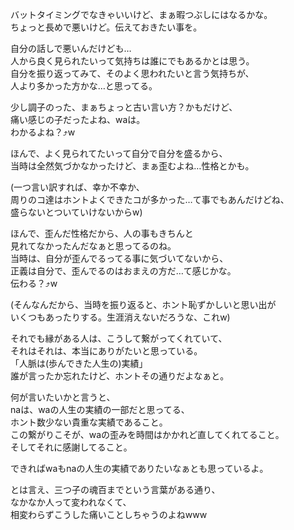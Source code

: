 バットタイミングでなきゃいいけど、まぁ暇つぶしにはなるかな。  
ちょっと長めで悪いけど。伝えておきたい事を。  

自分の話しで悪いんだけども…  
人から良く見られたいって気持ちは誰にでもあるかとは思う。  
自分を振り返ってみて、そのよく思われたいと言う気持ちが、  
人より多かった方かな…と思ってる。  

少し調子のった、まぁちょっと古い言い方？かもだけど、  
痛い感じの子だったよね、waは。  
わかるよね？⤴︎w  

ほんで、よく見られてたいって自分で自分を盛るから、  
当時は全然気づかなかったけど、まぁ歪むよね…性格とかも。  

(一つ言い訳すれば、幸か不幸か、  
周りのコ達はホントよくできたコが多かった…て事でもあんだけどね、  
盛らないとついていけないからw)  

ほんで、歪んだ性格だから、人の事もきちんと  
見れてなかったんだなぁと思ってるのね。  
当時は、自分が歪んでるってる事に気づいてないから、  
正義は自分で、歪んでるのはおまえの方だ…て感じかな。  
伝わる？⤴︎w  

(そんなんだから、当時を振り返ると、ホント恥ずかしいと思い出が  
いくつもあったりする。生涯消えないだろうな、これw)  

それでも縁がある人は、こうして繋がってくれていて、  
それはそれは、本当にありがたいと思っている。    
「人脈は(歩んできた人生の)実績」  
誰が言ったか忘れたけど、ホントその通りだよなぁと。  

何が言いたいかと言うと、  
naは、waの人生の実績の一部だと思ってる、  
ホント数少ない貴重な実績であること。  
この繋がりこそが、waの歪みを時間はかかれど直してくれてること。  
そしてそれに感謝してること。  

できればwaもnaの人生の実績でありたいなぁとも思っているよ。  

とは言え、三つ子の魂百までという言葉がある通り、  
なかなか人って変われなくて、   
相変わらずこうした痛いことしちゃうのよねwww  

